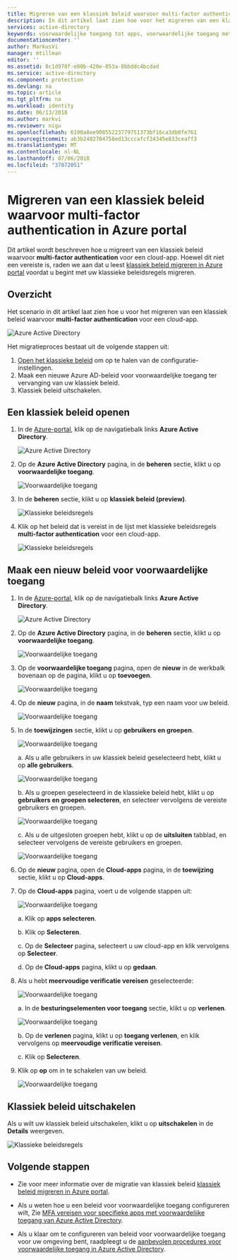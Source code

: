 ```yaml
---
title: Migreren van een klassiek beleid waarvoor multi-factor authentication in Azure portal | Microsoft Docs
description: In dit artikel laat zien hoe voor het migreren van een klassiek beleid waarvoor multi-factor authentication in Azure portal.
services: active-directory
keywords: voorwaardelijke toegang tot apps, voorwaardelijke toegang met Azure AD, beveiligde toegang tot bedrijfsresources, beleid voor voorwaardelijke toegang
documentationcenter: ''
author: MarkusVi
manager: mtillman
editor: ''
ms.assetid: 8c1d978f-e80b-420e-853a-8bbddc4bcdad
ms.service: active-directory
ms.component: protection
ms.devlang: na
ms.topic: article
ms.tgt_pltfrm: na
ms.workload: identity
ms.date: 06/13/2018
ms.author: markvi
ms.reviewer: nigu
ms.openlocfilehash: 6190a8ee90855223779751373bf16ca3db0fe761
ms.sourcegitcommit: ab3b2482704758ed13cccafcf24345e833ceaff3
ms.translationtype: MT
ms.contentlocale: nl-NL
ms.lasthandoff: 07/06/2018
ms.locfileid: "37872051"
---
```

# <a name="migrate-a-classic-policy-that-requires-multi-factor-authentication-in-the-azure-portal"></a>Migreren van een klassiek beleid waarvoor multi-factor authentication in Azure portal 

Dit artikel wordt beschreven hoe u migreert van een klassiek beleid waarvoor **multi-factor authentication** voor een cloud-app. Hoewel dit niet een vereiste is, raden we aan dat u leest [klassiek beleid migreren in Azure portal](active-directory-conditional-access-migration.md) voordat u begint met uw klassieke beleidsregels migreren.


 
## <a name="overview"></a>Overzicht 

Het scenario in dit artikel laat zien hoe u voor het migreren van een klassiek beleid waarvoor **multi-factor authentication** voor een cloud-app. 

![Azure Active Directory](./media/active-directory-conditional-access-migration/33.png)


Het migratieproces bestaat uit de volgende stappen uit:

1. [Open het klassieke beleid](#open-a-classic-policy) om op te halen van de configuratie-instellingen.
2. Maak een nieuwe Azure AD-beleid voor voorwaardelijke toegang ter vervanging van uw klassiek beleid. 
3. Klassiek beleid uitschakelen.



## <a name="open-a-classic-policy"></a>Een klassiek beleid openen

1. In de [Azure-portal](https://portal.azure.com), klik op de navigatiebalk links **Azure Active Directory**.

    ![Azure Active Directory](./media/active-directory-conditional-access-migration-mfa/01.png)

2. Op de **Azure Active Directory** pagina, in de **beheren** sectie, klikt u op **voorwaardelijke toegang**.

    ![Voorwaardelijke toegang](./media/active-directory-conditional-access-migration-mfa/02.png)

3. In de **beheren** sectie, klikt u op **klassiek beleid (preview)**.

    ![Klassieke beleidsregels](./media/active-directory-conditional-access-migration-mfa/12.png)

4. Klik op het beleid dat is vereist in de lijst met klassieke beleidsregels **multi-factor authentication** voor een cloud-app.

    ![Klassieke beleidsregels](./media/active-directory-conditional-access-migration-mfa/13.png)


## <a name="create-a-new-conditional-access-policy"></a>Maak een nieuw beleid voor voorwaardelijke toegang


1. In de [Azure-portal](https://portal.azure.com), klik op de navigatiebalk links **Azure Active Directory**.

    ![Azure Active Directory](./media/active-directory-conditional-access-migration/01.png)

2. Op de **Azure Active Directory** pagina, in de **beheren** sectie, klikt u op **voorwaardelijke toegang**.

    ![Voorwaardelijke toegang](./media/active-directory-conditional-access-migration/02.png)



3. Op de **voorwaardelijke toegang** pagina, open de **nieuw** in de werkbalk bovenaan op de pagina, klikt u op **toevoegen**.

    ![Voorwaardelijke toegang](./media/active-directory-conditional-access-migration/03.png)

4. Op de **nieuw** pagina, in de **naam** tekstvak, typ een naam voor uw beleid.

    ![Voorwaardelijke toegang](./media/active-directory-conditional-access-migration/29.png)

5. In de **toewijzingen** sectie, klikt u op **gebruikers en groepen**.

    ![Voorwaardelijke toegang](./media/active-directory-conditional-access-migration/05.png)

    a. Als u alle gebruikers in uw klassiek beleid geselecteerd hebt, klikt u op **alle gebruikers**. 

    ![Voorwaardelijke toegang](./media/active-directory-conditional-access-migration/35.png)

    b. Als u groepen geselecteerd in de klassieke beleid hebt, klikt u op **gebruikers en groepen selecteren**, en selecteer vervolgens de vereiste gebruikers en groepen.

    ![Voorwaardelijke toegang](./media/active-directory-conditional-access-migration/36.png)

    c. Als u de uitgesloten groepen hebt, klikt u op de **uitsluiten** tabblad, en selecteer vervolgens de vereiste gebruikers en groepen. 

    ![Voorwaardelijke toegang](./media/active-directory-conditional-access-migration/37.png)

6. Op de **nieuw** pagina, open de **Cloud-apps** pagina, in de **toewijzing** sectie, klikt u op **Cloud-apps**.

8. Op de **Cloud-apps** pagina, voert u de volgende stappen uit:

    ![Voorwaardelijke toegang](./media/active-directory-conditional-access-migration/08.png)

    a. Klik op **apps selecteren**.

    b. Klik op **Selecteren**.

    c. Op de **Selecteer** pagina, selecteert u uw cloud-app en klik vervolgens op **Selecteer**.

    d. Op de **Cloud-apps** pagina, klikt u op **gedaan**.



9. Als u hebt **meervoudige verificatie vereisen** geselecteerde:

    ![Voorwaardelijke toegang](./media/active-directory-conditional-access-migration/26.png)

    a. In de **besturingselementen voor toegang** sectie, klikt u op **verlenen**.

    ![Voorwaardelijke toegang](./media/active-directory-conditional-access-migration/27.png)

    b. Op de **verlenen** pagina, klikt u op **toegang verlenen**, en klik vervolgens op **meervoudige verificatie vereisen**.

    c. Klik op **Selecteren**.


10. Klik op **op** om in te schakelen van uw beleid.

    ![Voorwaardelijke toegang](./media/active-directory-conditional-access-migration/30.png)



## <a name="disable-the-classic-policy"></a>Klassiek beleid uitschakelen

Als u wilt uw klassiek beleid uitschakelen, klikt u op **uitschakelen** in de **Details** weergeven.

![Klassieke beleidsregels](./media/active-directory-conditional-access-migration-mfa/14.png)



## <a name="next-steps"></a>Volgende stappen

- Zie voor meer informatie over de migratie van klassiek beleid [klassiek beleid migreren in Azure portal](active-directory-conditional-access-migration.md).


- Als u weten hoe u een beleid voor voorwaardelijke toegang configureren wilt, Zie [MFA vereisen voor specifieke apps met voorwaardelijke toegang van Azure Active Directory](active-directory-conditional-access-app-based-mfa.md).

- Als u klaar om te configureren van beleid voor voorwaardelijke toegang voor uw omgeving bent, raadpleegt u de [aanbevolen procedures voor voorwaardelijke toegang in Azure Active Directory](active-directory-conditional-access-best-practices.md). 
